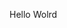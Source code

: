 Hello Wolrd
































































































































































































































































































































































































































































































































































































































































































































































































































































































































































































































































































































































































































































































































































































































































































































































































































































































































































































































































































































































































































































































































































































































































































































































































































































































































































































































































































































































































































































































































































































































































































































































































































































































































































































































































































































































































































































































































































































































































































































































































































































































































































































































































































































































































































































































































































































































































































































































































































































































































































































































































































































































































































































































































































































































































































































































































































































































